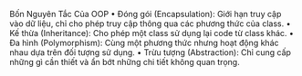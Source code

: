 
Bốn Nguyên Tắc Của OOP 
• Đóng gói (Encapsulation): Giới hạn truy cập vào dữ liệu, chỉ cho phép truy cập thông qua các phương thức của class. 
• Kế thừa (Inheritance): Cho phép một class sử dụng lại code từ class khác. 
• Đa hình (Polymorphism): Cùng một phương thức nhưng hoạt động khác nhau dựa trên đối tượng sử dụng. 
• Trừu tượng (Abstraction): Chỉ cung cấp những gì cần thiết và ẩn bớt những chi tiết không quan trọng.